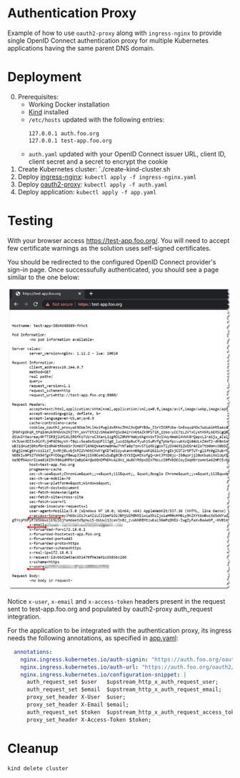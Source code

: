 # Authentication Proxy

Example of how to use `oauth2-proxy` along with `ingress-nginx` to provide
single OpenID Connect authentication proxy for multiple Kubernetes applications
having the same parent DNS domain.

# Deployment

0. Prerequisites:
   * Working Docker installation
   * [Kind](https://kind.sigs.k8s.io/) installed
   * `/etc/hosts` updated with the following entries:
     ```
     127.0.0.1 auth.foo.org
     127.0.0.1 test-app.foo.org
     ```
   * `auth.yaml` updated with your OpenID Connect issuer URL, client ID, client
     secret and a secret to encrypt the cookie
1. Create Kubernetes cluster: `./create-kind-cluster.sh
2. Deploy [ingress-nginx](https://github.com/kubernetes/ingress-nginx): `kubectl apply -f ingress-nginx.yaml`
3. Deploy [oauth2-proxy](https://oauth2-proxy.github.io/oauth2-proxy/): `kubectl apply -f auth.yaml`
4. Deploy application: `kubectl apply -f app.yaml`

# Testing

With your browser access https://test-app.foo.org/. You will need to accept
few certificate warnings as the solution uses self-signed certificates.

You should be redirected to the configured OpenID Connect provider's sign-in page.
Once successufully authenticated, you should see a page similar to the one below:

![Page with headers](auth-proxy-request.png)

Notice `x-user`, `x-email` and `x-access-token` headers present in the request
sent to test-app.foo.org and populated by oauth2-proxy auth_request
integration.

For the application to be integrated with the authentication proxy, its ingress
needs the following annotations, as specified in [app.yaml](app.yaml):

```yaml
  annotations:
    nginx.ingress.kubernetes.io/auth-signin: "https://auth.foo.org/oauth2/start?rd=$scheme%3A%2F%2F$host$escaped_request_uri"
    nginx.ingress.kubernetes.io/auth-url: "https://auth.foo.org/oauth2/auth"
    nginx.ingress.kubernetes.io/configuration-snippet: |
      auth_request_set $user   $upstream_http_x_auth_request_user;
      auth_request_set $email  $upstream_http_x_auth_request_email;
      proxy_set_header X-User  $user;
      proxy_set_header X-Email $email;
      auth_request_set $token  $upstream_http_x_auth_request_access_token;
      proxy_set_header X-Access-Token $token;
```

# Cleanup

```bash
kind delete cluster
```
